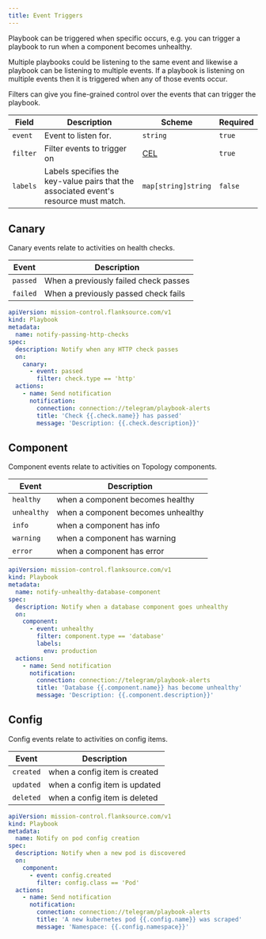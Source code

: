 ```yaml
---
title: Event Triggers
---
```


Playbook can be triggered when specific occurs, e.g. you can trigger a playbook to run when a component becomes unhealthy.

Multiple playbooks could be listening to the same event and likewise a playbook can be listening to multiple events. If a playbook is listening on multiple events then it is triggered when any of those events occur.

Filters can give you fine-grained control over the events that can trigger the playbook.

| Field    | Description                                                                           | Scheme                          | Required |
| -------- | ------------------------------------------------------------------------------------- | ------------------------------- | -------- |
| `event`  | Event to listen for.                                                                  | `string`                        | `true`   |
| `filter` | Filter events to trigger on                                                           | [CEL](/reference/scripting/cel) | `true`   |
| `labels` | Labels specifies the key-value pairs that the associated event's resource must match. | `map[string]string`             | `false`  |

## Canary

Canary events relate to activities on health checks.

| Event    | Description                           |
| -------- | ------------------------------------- |
| `passed` | When a previously failed check passes |
| `failed` | When a previously passed check fails  |

```yaml title="notify-passing-http-checks.yaml"
apiVersion: mission-control.flanksource.com/v1
kind: Playbook
metadata:
  name: notify-passing-http-checks
spec:
  description: Notify when any HTTP check passes
  on:
    canary:
      - event: passed
        filter: check.type == 'http'
  actions:
    - name: Send notification
      notification:
        connection: connection://telegram/playbook-alerts
        title: 'Check {{.check.name}} has passed'
        message: 'Description: {{.check.description}}'
```

## Component

Component events relate to activities on Topology components.

| Event       | Description                        |
| ----------- | ---------------------------------- |
| `healthy`   | when a component becomes healthy   |
| `unhealthy` | when a component becomes unhealthy |
| `info`      | when a component has info          |
| `warning`   | when a component has warning       |
| `error`     | when a component has error         |

```yaml title="notify-unhealthy-database-component.yaml"
apiVersion: mission-control.flanksource.com/v1
kind: Playbook
metadata:
  name: notify-unhealthy-database-component
spec:
  description: Notify when a database component goes unhealthy
  on:
    component:
      - event: unhealthy
        filter: component.type == 'database'
        labels:
          env: production
  actions:
    - name: Send notification
      notification:
        connection: connection://telegram/playbook-alerts
        title: 'Database {{.component.name}} has become unhealthy'
        message: 'Description: {{.component.description}}'
```

## Config

Config events relate to activities on config items.

| Event     | Description                   |
| --------- | ----------------------------- |
| `created` | when a config item is created |
| `updated` | when a config item is updated |
| `deleted` | when a config item is deleted |

```yaml title="notify-newly-scraped-pod.yaml"
apiVersion: mission-control.flanksource.com/v1
kind: Playbook
metadata:
  name: Notify on pod config creation
spec:
  description: Notify when a new pod is discovered
  on:
    component:
      - event: config.created
        filter: config.class == 'Pod'
  actions:
    - name: Send notification
      notification:
        connection: connection://telegram/playbook-alerts
        title: 'A new kubernetes pod {{.config.name}} was scraped'
        message: 'Namespace: {{.config.namespace}}'
```

